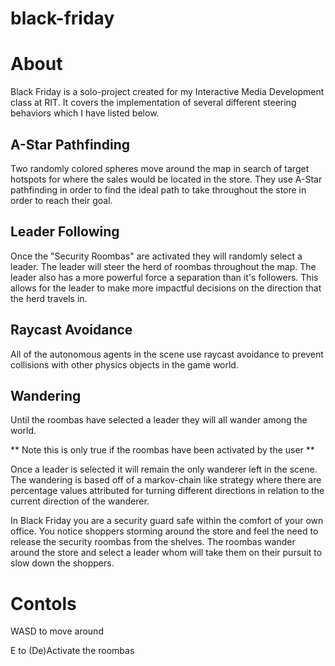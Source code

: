 black-friday
============

# About

Black Friday is a solo-project created for my Interactive Media Development
class at RIT. It covers the implementation of several different steering
behaviors which I have listed below.

## A-Star Pathfinding

Two randomly colored spheres move around the map in search of target hotspots
for where the sales would be located in the store. They use A-Star pathfinding
in order to find the ideal path to take throughout the store in order to reach
their goal.

## Leader Following

Once the "Security Roombas" are activated they will randomly select a leader.
The leader will steer the herd of roombas throughout the map. The leader also
has a more powerful force a separation than it's followers. This allows
for the leader to make more impactful decisions on the direction that the 
herd travels in.

## Raycast Avoidance

All of the autonomous agents in the scene use raycast avoidance to prevent
collisions with other physics objects in the game world.

## Wandering

Until the roombas have selected a leader they will all wander among the world.

** Note this is only true if the roombas have been activated by the user **

Once a leader is selected it will remain the only wanderer left in the scene.
The wandering is based off of a markov-chain like strategy where there are
percentage values attributed for turning different directions in relation
to the current direction of the wanderer.



In Black Friday you are a security guard safe within the comfort of your
own office. You notice shoppers storming around the store and feel the need
to release the security roombas from the shelves. The roombas wander around
the store and select a leader whom will take them on their pursuit to slow
down the shoppers. 

# Contols

WASD to move around

E to (De)Activate the roombas
